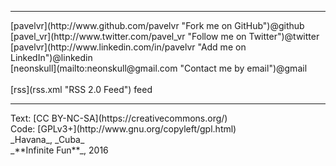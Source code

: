 <div id="footer">

---

<p id="social-links">
[pavelvr](http://www.github.com/pavelvr "Fork me on GitHub")<span class="social-text-id">&#64;github</span><br />
[pavel_vr](http://www.twitter.com/pavel_vr "Follow me on Twitter")<span class="social-text-id">&#64;twitter</span><br />
[pavelvr](http://www.linkedin.com/in/pavelvr "Add me on LinkedIn")<span class="social-text-id">&#64;linkedin</span><br />
[neonskull](mailto:neonskull@gmail.com "Contact me by email")<span class="social-text-id">&#64;gmail</span><br />
<br />
[rss](rss.xml "RSS 2.0 Feed") <span class="social-text-id">feed</span>
</p>

---

<p id="copyright">Text: [CC BY-NC-SA](https://creativecommons.org/)<br />
Code: [GPLv3+](http://www.gnu.org/copyleft/gpl.html)<br />
_Havana_, _Cuba_<br />
_**Infinite Fun**_, 2016</p>

</div>